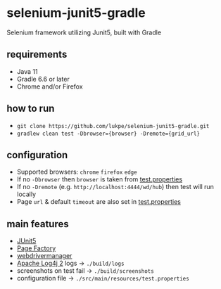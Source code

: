 # selenium-junit5-gradle
Selenium framework utilizing Junit5, built with Gradle

## requirements
* Java 11
* Gradle 6.6 or later
* Chrome and/or Firefox

## how to run
[test.properties]: src/main/resources/test.properties
* `git clone https://github.com/lukpe/selenium-junit5-gradle.git`
* `gradlew clean test -Dbrowser={browser} -Dremote={grid_url}`

## configuration
* Supported browsers: `chrome` `firefox` `edge`
* If no `-Dbrowser` then `browser` is taken from [test.properties]
* If no `-Dremote` (e.g. `http://localhost:4444/wd/hub`) then test will run locally
* Page `url` & default `timeout` are also set in [test.properties]

## main features
* [JUnit5](https://junit.org/junit5/)
* [Page Factory](https://github.com/SeleniumHQ/selenium/wiki/PageFactory)
* [webdrivermanager](https://github.com/bonigarcia/webdrivermanager)
* [Apache Log4j 2](https://logging.apache.org/log4j/2.x/) logs -> `./build/logs`
* screenshots on test fail -> `./build/screenshots`
* configuration file -> `./src/main/resources/test.properties`
